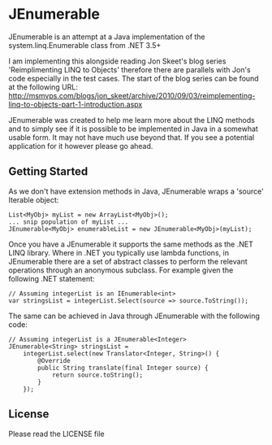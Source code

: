 JEnumerable
===========

JEnumerable is an attempt at a Java implementation of the system.linq.Enumerable class 
from .NET 3.5+

I am implementing this alongside reading Jon Skeet's blog series 'Reimplimenting LINQ to 
Objects' therefore there are parallels with Jon's code especially in the test cases. The 
start of the blog series can be found at the following URL:
http://msmvps.com/blogs/jon_skeet/archive/2010/09/03/reimplementing-linq-to-objects-part-1-introduction.aspx 

JEnumerable was created to help me learn more about the LINQ methods and to simply see if 
it is possible to be implemented in Java in a somewhat usable form. It may not have much 
use beyond that. If you see a potential application for it however please go ahead.


Getting Started
---------------

As we don't have extension methods in Java, JEnumerable wraps a 'source' Iterable object:

	List<MyObj> myList = new ArrayList<MyObj>();
	... snip population of myList ...
	JEnumerable<MyObj> enumerableList = new JEnumerable<MyObj>(myList);
	
Once you have a JEnumerable it supports the same methods as the .NET LINQ library. Where 
in .NET you typically use lambda functions, in JEnumerable there are a set of abstract 
classes to perform the relevant operations through an anonymous subclass. For example given the 
following .NET statement:

	// Assuming integerList is an IEnumerable<int>
	var stringsList = integerList.Select(source => source.ToString());
	
The same can be achieved in Java through JEnumerable with the following code: 

	// Assuming integerList is a JEnumerable<Integer>
	JEnumerable<String> stringsList = 
		integerList.select(new Translator<Integer, String>() {
			@Override
			public String translate(final Integer source) {
				return source.toString();
			}
		});
				
		
License
-------
Please read the LICENSE file
